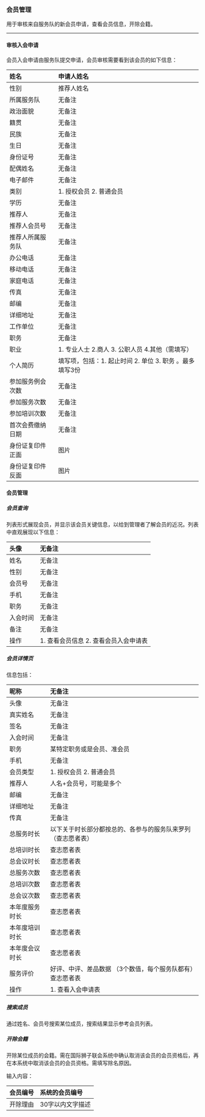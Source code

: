 ### 会员管理

用于审核来自服务队的新会员申请，查看会员信息，开除会籍。

---

#### 审核入会申请

会员入会申请由服务队提交申请，会员审核需要看到该会员的如下信息：

| 姓名 | 申请人姓名 |
| :--- | :--- |
| 性别 | 推荐人姓名 |
| 所属服务队 | 无备注 |
| 政治面貌 | 无备注 |
| 籍贯 | 无备注 |
| 民族 | 无备注 |
| 生日 | 无备注 |
| 身份证号 | 无备注 |
| 配偶姓名 | 无备注 |
| 电子邮件 | 无备注 |
| 类别 | 1. 授权会员 2. 普通会员 |
| 学历 | 无备注 |
| 推荐人 | 无备注 |
| 推荐人会员号 | 无备注 |
| 推荐人所属服务队 | 无备注 |
| 办公电话 | 无备注 |
| 移动电话 | 无备注 |
| 家庭电话 | 无备注 |
| 传真 | 无备注 |
| 邮编 | 无备注 |
| 详细地址 | 无备注 |
| 工作单位 | 无备注 |
| 职务 | 无备注 |
| 职业 | 1. 专业人士 2.商人 3. 公职人员 4.其他（需填写） |
| 个人简历 | 填写项，包括：1. 起止时间 2. 单位 3. 职务 。最多填写3份 |
| 参加服务例会次数 | 无备注 |
| 参加服务次数 | 无备注 |
| 参加培训次数 | 无备注 |
| 首次会费缴纳日期 | 无备注 |
| 身份证复印件正面 | 图片 |
| 身份证复印件反面 | 图片 |

#### 会员管理

##### 会员查询

列表形式展现会员，并显示该会员关键信息，以给到管理者了解会员的近况。列表中直观展现以下信息：

| 头像 | 无备注 |
| :--- | :--- |
| 姓名 | 无备注 |
| 性别 | 无备注 |
| 会员号 | 无备注 |
| 手机 | 无备注 |
| 职务 | 无备注 |
| 入会时间 | 无备注 |
| 备注 | 无备注 |
| 操作 | 1. 查看会员信息 2. 查看会员入会申请表 |

##### 会员详情页

信息包括：

| 昵称 | 无备注 |
| :--- | :--- |
| 头像 | 无备注 |
| 真实姓名 | 无备注 |
| 签名 | 无备注 |
| 入会时间 | 无备注 |
| 职务 | 某特定职务或是会员、准会员 |
| 手机 | 无备注 |
| 会员类型 | 1. 授权会员 2. 普通会员 |
| 推荐人 | 人名+会员号，可能是多个 |
| 邮编 | 无备注 |
| 详细地址 | 无备注 |
| 传真 | 无备注 |
| 总服务时长 | 以下关于时长部分都按总的、各参与的服务队来罗列（查志愿者表） |
| 总培训时长 | 查志愿者表 |
| 总会议时长 | 查志愿者表 |
| 总服务次数 | 查志愿者表 |
| 总培训次数 | 查志愿者表 |
| 总会议次数 | 查志愿者表 |
| 本年度服务时长 | 查志愿者表 |
| 本年度培训时长 | 查志愿者表 |
| 本年度会议时长 | 查志愿者表 |
| 服务评价 | 好评、中评、差品数据 （3个数值，每个服务队都有）查志愿者表  |
| 操作 | 1. 查看入会申请表 |

##### 搜索成员

通过姓名、会员号搜索某位成员，搜索结果显示参考会员列表。

##### 开除会籍

开除某位成员的会籍。需在国际狮子联会系统中确认取消该会员的会员资格后，再在本系统中取消该会员的会员资格。需填写除名原因。

输入内容：

| 会员编号 | 系统的会员编号 |
| :--- | :--- |
| 开除理由 | 30字以内文字描述 |



